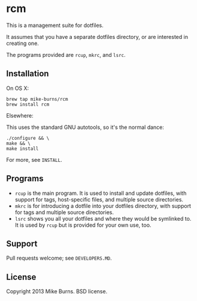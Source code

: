 rcm
===

This is a management suite for dotfiles.

It assumes that you have a separate dotfiles directory, or are
interested in creating one.

The programs provided are `rcup`, `mkrc`, and `lsrc`.

Installation
------------

On OS X:

    brew tap mike-burns/rcm
    brew install rcm

Elsewhere:

This uses the standard GNU autotools, so it's the normal dance:

    ./configure && \
    make && \
    make install

For more, see `INSTALL`.

Programs
--------

* `rcup` is the main program. It is used to install and update dotfiles,
  with support for tags, host-specific files, and multiple source
  directories.
* `mkrc` is for introducing a dotfile into your dotfiles directory, with
  support for tags and multiple source directories.
* `lsrc` shows you all your dotfiles and where they would be symlinked
  to. It is used by `rcup` but is provided for your own use, too.

Support
-------

Pull requests welcome; see `DEVELOPERS.MD`.

License
-------

Copyright 2013 Mike Burns. BSD license.
